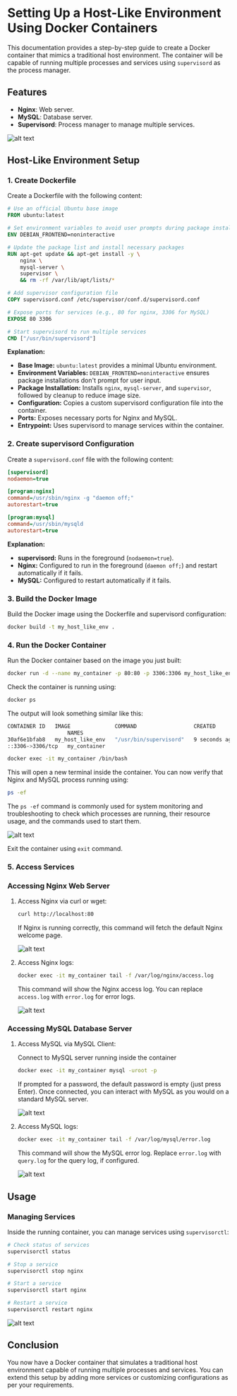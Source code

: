 # Setting Up a Host-Like Environment Using Docker Containers

This documentation provides a step-by-step guide to create a Docker container that mimics a traditional host environment. The container will be capable of running multiple processes and services using `supervisord` as the process manager.

## Features

- **Nginx**: Web server.
- **MySQL**: Database server.
- **Supervisord**: Process manager to manage multiple services.

![alt text](https://raw.githubusercontent.com/poridhiEng/poridhi-labs/refs/heads/main/Poridhi%20Labs/Docker%20Labs/Docker%20in%20Action/Chapter%2002/Docker-Action-02/images/host-main.PNG)


## Host-Like Environment Setup

### 1. Create Dockerfile

Create a Dockerfile with the following content:

```Dockerfile
# Use an official Ubuntu base image
FROM ubuntu:latest

# Set environment variables to avoid user prompts during package installations
ENV DEBIAN_FRONTEND=noninteractive

# Update the package list and install necessary packages
RUN apt-get update && apt-get install -y \
    nginx \
    mysql-server \
    supervisor \
    && rm -rf /var/lib/apt/lists/*

# Add supervisor configuration file
COPY supervisord.conf /etc/supervisor/conf.d/supervisord.conf

# Expose ports for services (e.g., 80 for nginx, 3306 for MySQL)
EXPOSE 80 3306

# Start supervisord to run multiple services
CMD ["/usr/bin/supervisord"]
```


**Explanation:**
- **Base Image:** `ubuntu:latest` provides a minimal Ubuntu environment.
- **Environment Variables:** `DEBIAN_FRONTEND=noninteractive` ensures package installations don't prompt for user input.
- **Package Installation:** Installs `nginx`, `mysql-server`, and `supervisor`, followed by cleanup to reduce image size.
- **Configuration:** Copies a custom supervisord configuration file into the container.
- **Ports:** Exposes necessary ports for Nginx and MySQL.
- **Entrypoint:** Uses supervisord to manage services within the container.

### 2. Create supervisord Configuration

Create a `supervisord.conf` file with the following content:

```ini
[supervisord]
nodaemon=true

[program:nginx]
command=/usr/sbin/nginx -g "daemon off;"
autorestart=true

[program:mysql]
command=/usr/sbin/mysqld
autorestart=true
```

**Explanation:**
- **supervisord:** Runs in the foreground (`nodaemon=true`).
- **Nginx:** Configured to run in the foreground (`daemon off;`) and restart automatically if it fails.
- **MySQL:** Configured to restart automatically if it fails.

### 3. Build the Docker Image

Build the Docker image using the Dockerfile and supervisord configuration:

```sh
docker build -t my_host_like_env .
```

### 4. Run the Docker Container

Run the Docker container based on the image you just built:

```sh
docker run -d --name my_container -p 80:80 -p 3306:3306 my_host_like_env
```

Check the container is running using:

```sh
docker ps
```

The output will look something similar like this:

```sh
CONTAINER ID   IMAGE              COMMAND                  CREATED         STATUS         PORTS                                                       
                   NAMES
30af6e1bfab8   my_host_like_env   "/usr/bin/supervisord"   9 seconds ago   Up 6 seconds   0.0.0.0:80->80/tcp, :::80->80/tcp, 0.0.0.0:3306->3306/tcp, :
::3306->3306/tcp   my_container
```


```sh
docker exec -it my_container /bin/bash
```
This will open a new terminal inside the container. You can now verify that Nginx and MySQL process running using:

```sh
ps -ef
```
The ``ps -ef`` command is commonly used for system monitoring and troubleshooting to check which processes are running, their resource usage, and the commands used to start them.

![alt text](https://raw.githubusercontent.com/poridhiEng/poridhi-labs/refs/heads/main/Poridhi%20Labs/Docker%20Labs/Docker%20in%20Action/Chapter%2002/Docker-Action-02/images/host-01.PNG)

Exit the container using ``exit`` command.

### 5. Access Services

### Accessing Nginx Web Server

1. Access Nginx via curl or wget:

    ```sh
    curl http://localhost:80
    ```

    If Nginx is running correctly, this command will fetch the default Nginx welcome page.

    ![alt text](https://raw.githubusercontent.com/poridhiEng/poridhi-labs/refs/heads/main/Poridhi%20Labs/Docker%20Labs/Docker%20in%20Action/Chapter%2002/Docker-Action-02/images/host-02.PNG)

2. Access Nginx logs:

    ```sh
    docker exec -it my_container tail -f /var/log/nginx/access.log
    ```
    This command will show the Nginx access log. You can replace ``access.log`` with ``error.log`` for error logs.

    ![alt text](https://raw.githubusercontent.com/poridhiEng/poridhi-labs/refs/heads/main/Poridhi%20Labs/Docker%20Labs/Docker%20in%20Action/Chapter%2002/Docker-Action-02/images/host-03.PNG)

### Accessing MySQL Database Server

1. Access MySQL via MySQL Client:

    Connect to MySQL server running inside the container

    ```sh
    docker exec -it my_container mysql -uroot -p
    ```
    If prompted for a password, the default password is empty (just press Enter).
    Once connected, you can interact with MySQL as you would on a standard MySQL server.

    ![alt text](https://raw.githubusercontent.com/poridhiEng/poridhi-labs/refs/heads/main/Poridhi%20Labs/Docker%20Labs/Docker%20in%20Action/Chapter%2002/Docker-Action-02/images/host-04.PNG)

2. Access MySQL logs:

    ```sh
    docker exec -it my_container tail -f /var/log/mysql/error.log
    ```
    This command will show the MySQL error log. Replace ``error.log`` with ``query.log`` for the query log, if configured.

    ![alt text](https://raw.githubusercontent.com/poridhiEng/poridhi-labs/refs/heads/main/Poridhi%20Labs/Docker%20Labs/Docker%20in%20Action/Chapter%2002/Docker-Action-02/images/host-05.PNG)

## Usage

### Managing Services

Inside the running container, you can manage services using `supervisorctl`:

```sh
# Check status of services
supervisorctl status

# Stop a service
supervisorctl stop nginx

# Start a service
supervisorctl start nginx

# Restart a service
supervisorctl restart nginx
```

![alt text](https://raw.githubusercontent.com/poridhiEng/poridhi-labs/refs/heads/main/Poridhi%20Labs/Docker%20Labs/Docker%20in%20Action/Chapter%2002/Docker-Action-02/images/host-06.png)

## Conclusion

You now have a Docker container that simulates a traditional host environment capable of running multiple processes and services. You can extend this setup by adding more services or customizing configurations as per your requirements.
